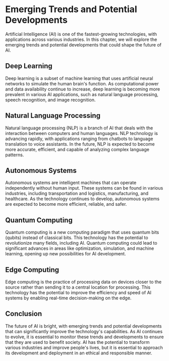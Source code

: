 Emerging Trends and Potential Developments
===================================================================

Artificial Intelligence (AI) is one of the fastest-growing technologies, with applications across various industries. In this chapter, we will explore the emerging trends and potential developments that could shape the future of AI.

Deep Learning
-------------

Deep learning is a subset of machine learning that uses artificial neural networks to simulate the human brain's function. As computational power and data availability continue to increase, deep learning is becoming more prevalent in various AI applications, such as natural language processing, speech recognition, and image recognition.

Natural Language Processing
---------------------------

Natural language processing (NLP) is a branch of AI that deals with the interaction between computers and human languages. NLP technology is advancing rapidly, with applications ranging from chatbots to language translation to voice assistants. In the future, NLP is expected to become more accurate, efficient, and capable of analyzing complex language patterns.

Autonomous Systems
------------------

Autonomous systems are intelligent machines that can operate independently without human input. These systems can be found in various industries, including transportation and logistics, manufacturing, and healthcare. As the technology continues to develop, autonomous systems are expected to become more efficient, reliable, and safer.

Quantum Computing
-----------------

Quantum computing is a new computing paradigm that uses quantum bits (qubits) instead of classical bits. This technology has the potential to revolutionize many fields, including AI. Quantum computing could lead to significant advances in areas like optimization, simulation, and machine learning, opening up new possibilities for AI development.

Edge Computing
--------------

Edge computing is the practice of processing data on devices closer to the source rather than sending it to a central location for processing. This technology has the potential to improve the efficiency and speed of AI systems by enabling real-time decision-making on the edge.

Conclusion
----------

The future of AI is bright, with emerging trends and potential developments that can significantly improve the technology's capabilities. As AI continues to evolve, it is essential to monitor these trends and developments to ensure that they are used to benefit society. AI has the potential to transform various industries and improve people's lives, but it is essential to approach its development and deployment in an ethical and responsible manner.
